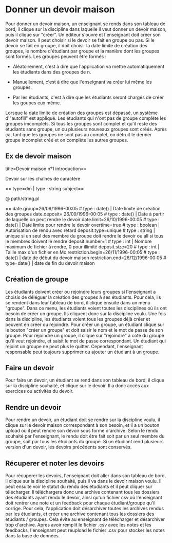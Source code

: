 # Donner un devoir maison

Pour donner un devoir maison, un enseignant se rends dans son tableau de bord, il clique sur la discipline dans laquelle il veut donner un devoir maison, puis il clique sur "créer".
Un éditeur s'ouvre et l'enseignant doit créer son devoir maison.
Il peut choisir si le devoir se fait en groupe ou pas.
Si le devoir se fait en groupe, il doit choisir la date limite de création des groupes, le nombre d'étudiant par groupe et la manière dont les groupes sont formés.
Les groupes peuvent être formés :

* Aléatoirement, c'est à dire que l'application va mettre automatiquement les étudiants dans des groupes de n.

* Manuellement, c'est à dire que l'enseignant va créer lui même les groupes.

* Par les étudiants, c'est à dire que les étudiants seront chargés de créer les goupes eux même.

Lorsque la date limite de création des groupes est dépassé, un système d'"autofill" est appliqué. Les étudiants qui n'ont pas de groupe complète les groupes imcomplets. Si tous les groupes sont complet et qu'il reste des étudiants sans groupe, un ou plusieurs nouveaux groupes sont créés. Après ça, tant que les groupes ne sont pas au complet, on détruit le dernier groupe incomplet créé et on complète les autres groupes.

## Ex de devoir maison

title=Devoir maison n°1
introduction==

Devoir sur les chaînes de caractère

==
type=dm | type : string
subject==

@ path/string.pl

==
date.group=26/09/1996-00:05 # type : date() | Date limite de création des groupes
date.deposit= 26/09/1996-00:05 # type : date() | Date à partir de laquelle on peut rendre le devoir
date.limit=26/10/1996-00:05 # type : date() | Date limite pour rendre le devoir
overtime=true # type : boolean | Autorisation de rendu avec retard
deposit.type=unique # type : string | unique si un seul des membre du groupe doit rendre le devoir ou all si tous le membres doivent le rendre
deposit.number=1 # type : int | Nombre maximum de fichier à rendre, 0 pour illimité
deposit.size=20 # type : int | Taille max d'un fichier en Mo
restriction.begin=26/11/1996-00:05 # type : date() | date de début du devoir maison
restriction.end=26/12/1996-00:05 # type=date() | date de fin du devoir maison

## Création de groupe

Les étudiants doivent créer ou rejoindre leurs groupes si l'enseignant a choisis de déléguer la création des groupes à ses étudiants.
Pour cela, ils se rendent dans leur tableau de bord, il clique ensuite dans un menu "groupe".
Dans ce menu, les étudiants voient toutes les disciplines où ils ont besoin de créer un groupe. Ils cliquent donc sur la discipline voulu. Une fois dans la discipline, les étudiants voient tous les groupes déjà créer et peuvent en créer ou rejoindre. Pour créer un groupe, un étudiant clique sur le bouton "créer un groupe" et doit saisir le nom et le mot de passe de son groupe. Pour rejoindre un groupe, il clique sur "rejoindre" à coté du groupe qu'il veut rejoindre, et saisit le mot de passe correspondant. Un étudiant qui rejoint un groupe ne peut plus le quitter. Cependant, l'enseignant responsable peut toujours supprimer ou ajouter un étudiant à un groupe.

## Faire un devoir

Pour faire un devoir, un étudiant se rend dans son tableau de bord, il clique sur la discipline souhaité, et clique sur le devoir. Il a donc accès aux exercices ou activités du devoir.

## Rendre un devoir

Pour rendre un devoir, un étudiant doit se rendre sur la discipline voulu, il clique sur le devoir maison correspondant à son besoin, et il a un bouton upload où il peut rendre son devoir sous forme d'archive.
Selon le rendu souhaité par l'enseignant, le rendu doit être fait soit par un seul membre du groupe, soit par tous les étudiants du groupe. Si un étudiant rend plusieurs version d'un devoir, les devoirs précédents sont conservés.

## Récuperer et noter les devoirs

Pour récuperer les devoirs, l'enseignant doit aller dans son tableau de bord, il clique sur la discipline souhaité, puis il va dans le devoir maison voulu. Il peut ensuite voir le statut du rendu des étudiants et il peut cliquer sur télécharger. Il téléchargera donc une archive contenant tous les dossiers des étudiants ayant rendu le devoir, ainsi qu'un fichier csv où l'enseignant doit rentrer une note et un feedback pour chaque étudiant/groupe qu'il corrige. Pour cela, l'application doit désarchiver toutes les archives rendus par les étudiants, et créer une archive contenant tous les dossiers des étudiants / groupes. Cela évite au enseignant de télécharger et désarchiver trop d'archive. Après avoir remplit le fichier .csv avec les notes et les feedbacks, l'enseignant peut réupload le fichier .csv pour stocker les notes dans la base de données.
